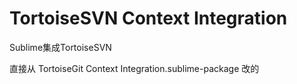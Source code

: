 TortoiseSVN Context Integration
===============================

Sublime集成TortoiseSVN

直接从 TortoiseGit Context Integration.sublime-package 改的

